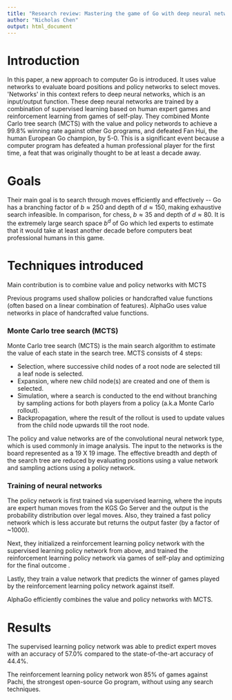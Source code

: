 ```yaml
---
title: "Research review: Mastering the game of Go with deep neural networks and tree search"
author: "Nicholas Chen"
output: html_document
---
```


# Introduction

In this paper, a new approach to computer Go is introduced. It uses value networks to evaluate board positions and policy networks to select moves. 'Networks' in this context refers to deep neural networks, which is an input/output function. These deep neural networks are trained by a combination of supervised learning based on human expert games and reinforcement learning from games of self-play. They combined Monte Carlo tree search (MCTS) with the value and policy networds to achieve a 99.8% winning rate against other Go programs, and defeated Fan Hui, the human European Go champion, by 5-0. This is a significant event because a computer program has defeated a human professional player for the first time, a feat that was originally thought to be at least a decade away.

# Goals

Their main goal is to search through moves efficiently and effectively --  Go has a branching factor of $b \approx 250$ and depth of $d \approx 150$, making exhaustive search infeasible. In comparison, for chess, $b \approx 35$ and depth of $d \approx 80$. It is the extremely large search space $b^d$ of Go which led experts to estimate that it would take at least another decade before computers beat professional humans in this game.
 
# Techniques introduced

Main contribution is to combine value and policy networks with MCTS

Previous programs used shallow policies or handcrafted value functions (often based on a linear combination of features). AlphaGo uses value networks in place of handcrafted value functions.

### Monte Carlo tree search (MCTS)

Monte Carlo tree search (MCTS) is the main search algorithm to estimate the value of each state in the search tree. MCTS consists of 4 steps:

* Selection, where successive child nodes of a root node are selected till a leaf node is selected. 
* Expansion, where new child node(s) are created and one of them is selected.
* Simulation, where a search is conducted to the end without branching by sampling actions for both players from a policy (a.k.a Monte Carlo rollout). 
* Backpropagation, where the result of the rollout is used to update values from the child node upwards till the root node.

The policy and value networks are of the convolutional neural network type, which is used commonly in image analysis. The input to the networks is the board represented as a 19 X 19 image. The effective breadth and depth of the search tree are reduced by evaluating positions using a value network and sampling actions using a policy network.

### Training of neural networks

The policy network is first trained via supervised learning, where the inputs are expert human moves from the KGS Go Server and the output is the probability distribution over legal moves. Also, they trained a fast policy network which is less accurate but returns the output faster (by a factor of ~1000).

Next, they initialized a reinforcement learning policy network with the supervised learning policy network from above, and trained the reinforcement learning policy network via games of self-play and optimizing for the final outcome .

Lastly, they train a value network that predicts the winner of games played by the reinforcement learning policy network against itself.

AlphaGo efficiently combines the value and policy networks with MCTS.

# Results

The supervised learning policy network was able to predict expert moves with an accuracy of 57.0% compared to the state-of-the-art accuracy of 44.4%.

The reinforcement learning policy network won 85% of games against Pachi, the strongest open-source Go program, without using any search techniques.